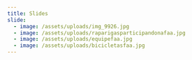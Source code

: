 ```yaml
---
title: Slides
slide:
  - image: /assets/uploads/img_9926.jpg
  - image: /assets/uploads/raparigasparticipandonafaa.jpg
  - image: /assets/uploads/equipefaa.jpg
  - image: /assets/uploads/bicicletasfaa.jpg
---
```


